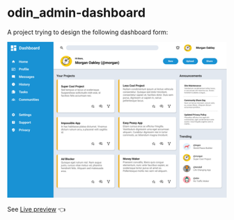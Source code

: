 # odin_admin-dashboard

A project trying to design the following dashboard form:

![Final goal](dashboard-project.png)

See [Live preview](https://cm0s2.github.io/odin_admin-dashboard/) 👈